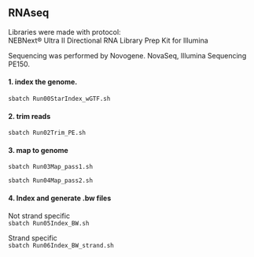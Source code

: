 ## RNAseq


Libraries were made with protocol:  
NEBNext® Ultra II Directional RNA Library Prep Kit for Illumina

Sequencing was performed by Novogene. NovaSeq, Illumina Sequencing PE150.



#### 1. index the genome.

`sbatch Run00StarIndex_wGTF.sh`

#### 2. trim reads
`sbatch Run02Trim_PE.sh`

#### 3. map to genome
`sbatch Run03Map_pass1.sh`

`sbatch Run04Map_pass2.sh`

#### 4. Index and generate .bw files

Not strand specific  
`sbatch Run05Index_BW.sh`

Strand specific  
`sbatch Run06Index_BW_strand.sh`
